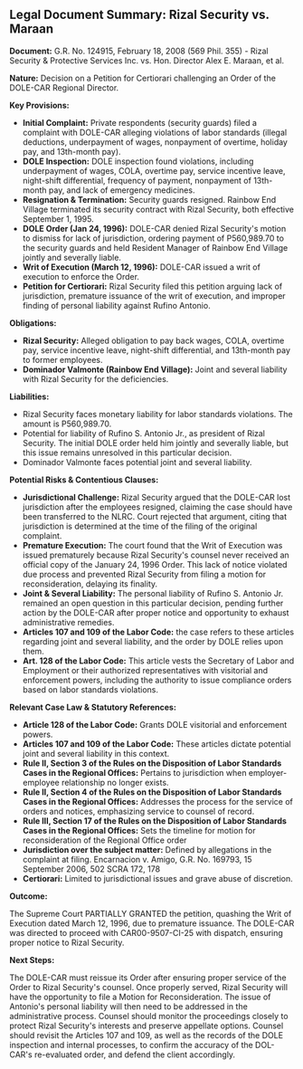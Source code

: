 ## Legal Document Summary: Rizal Security vs. Maraan

**Document:** G.R. No. 124915, February 18, 2008 (569 Phil. 355) - Rizal Security & Protective Services Inc. vs. Hon. Director Alex E. Maraan, et al.

**Nature:** Decision on a Petition for Certiorari challenging an Order of the DOLE-CAR Regional Director.

**Key Provisions:**

*   **Initial Complaint:** Private respondents (security guards) filed a complaint with DOLE-CAR alleging violations of labor standards (illegal deductions, underpayment of wages, nonpayment of overtime, holiday pay, and 13th-month pay).
*   **DOLE Inspection:** DOLE inspection found violations, including underpayment of wages, COLA, overtime pay, service incentive leave, night-shift differential, frequency of payment, nonpayment of 13th-month pay, and lack of emergency medicines.
*   **Resignation & Termination:** Security guards resigned. Rainbow End Village terminated its security contract with Rizal Security, both effective September 1, 1995.
*   **DOLE Order (Jan 24, 1996):** DOLE-CAR denied Rizal Security's motion to dismiss for lack of jurisdiction, ordering payment of P560,989.70 to the security guards and held Resident Manager of Rainbow End Village jointly and severally liable.
*   **Writ of Execution (March 12, 1996):** DOLE-CAR issued a writ of execution to enforce the Order.
*   **Petition for Certiorari:** Rizal Security filed this petition arguing lack of jurisdiction, premature issuance of the writ of execution, and improper finding of personal liability against Rufino Antonio.

**Obligations:**

*   **Rizal Security:** Alleged obligation to pay back wages, COLA, overtime pay, service incentive leave, night-shift differential, and 13th-month pay to former employees.
*   **Dominador Valmonte (Rainbow End Village):** Joint and several liability with Rizal Security for the deficiencies.

**Liabilities:**

*   Rizal Security faces monetary liability for labor standards violations. The amount is P560,989.70.
*   Potential for liability of Rufino S. Antonio Jr., as president of Rizal Security. The initial DOLE order held him jointly and severally liable, but this issue remains unresolved in this particular decision.
*   Dominador Valmonte faces potential joint and several liability.

**Potential Risks & Contentious Clauses:**

*   **Jurisdictional Challenge:** Rizal Security argued that the DOLE-CAR lost jurisdiction after the employees resigned, claiming the case should have been transferred to the NLRC. Court rejected that argument, citing that jurisdiction is determined at the time of the filing of the original complaint.
*   **Premature Execution:** The court found that the Writ of Execution was issued prematurely because Rizal Security's counsel never received an official copy of the January 24, 1996 Order. This lack of notice violated due process and prevented Rizal Security from filing a motion for reconsideration, delaying its finality.
*   **Joint & Several Liability:** The personal liability of Rufino S. Antonio Jr. remained an open question in this particular decision, pending further action by the DOLE-CAR after proper notice and opportunity to exhaust administrative remedies.
*   **Articles 107 and 109 of the Labor Code:** the case refers to these articles regarding joint and several liability, and the order by DOLE relies upon them.
*   **Art. 128 of the Labor Code:** This article vests the Secretary of Labor and Employment or their authorized representatives with visitorial and enforcement powers, including the authority to issue compliance orders based on labor standards violations.

**Relevant Case Law & Statutory References:**

*   **Article 128 of the Labor Code:** Grants DOLE visitorial and enforcement powers.
*   **Articles 107 and 109 of the Labor Code:** These articles dictate potential joint and several liability in this context.
*   **Rule II, Section 3 of the Rules on the Disposition of Labor Standards Cases in the Regional Offices:** Pertains to jurisdiction when employer-employee relationship no longer exists.
*   **Rule II, Section 4 of the Rules on the Disposition of Labor Standards Cases in the Regional Offices:** Addresses the process for the service of orders and notices, emphasizing service to counsel of record.
*   **Rule III, Section 17 of the Rules on the Disposition of Labor Standards Cases in the Regional Offices:** Sets the timeline for motion for reconsideration of the Regional Office order
*   **Jurisdiction over the subject matter:** Defined by allegations in the complaint at filing. Encarnacion v. Amigo, G.R. No. 169793, 15 September 2006, 502 SCRA 172, 178
*   **Certiorari:** Limited to jurisdictional issues and grave abuse of discretion.

**Outcome:**

The Supreme Court PARTIALLY GRANTED the petition, quashing the Writ of Execution dated March 12, 1996, due to premature issuance. The DOLE-CAR was directed to proceed with CAR00-9507-CI-25 with dispatch, ensuring proper notice to Rizal Security.

**Next Steps:**

The DOLE-CAR must reissue its Order after ensuring proper service of the Order to Rizal Security's counsel. Once properly served, Rizal Security will have the opportunity to file a Motion for Reconsideration. The issue of Antonio's personal liability will then need to be addressed in the administrative process. Counsel should monitor the proceedings closely to protect Rizal Security's interests and preserve appellate options. Counsel should revisit the Articles 107 and 109, as well as the records of the DOLE inspection and internal processes, to confirm the accuracy of the DOL-CAR's re-evaluated order, and defend the client accordingly.
